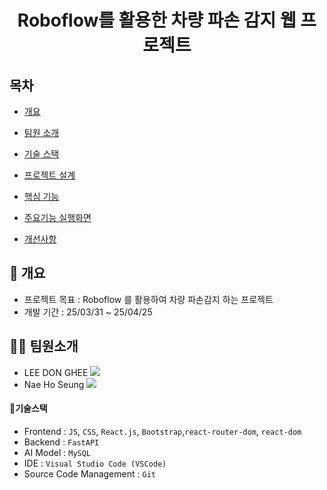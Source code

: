 <h1 align="center">Roboflow를 활용한 차량 파손 감지 웹 프로젝트 </h1>

## 목차

  - [개요](https://github.com/ehdgml123/socar#-개요)

  - [팀원 소개](https://github.com/ehdgml123/socar#-팀원소개)
  
  - [기술 스택](https://github.com/ehdgml123/socar#-기술스택)
    
  - [프로젝트 설계](https://github.com/ehdgml123/socar#-프로젝트-설계)
    
  - [핵심 기능](https://github.com/ehdgml123/socar#-핵심-기능)
    
  - [주요기능 실행화면](https://github.com/ehdgml123/socar#-주요기능-실행화면)
    
  - [개선사항](https://github.com/ehdgml123/socar#-개선사항)

## :page_with_curl: 개요
- 프로젝트 목표 : Roboflow 를 활용하여 차량 파손감지 하는 프로젝트  
- 개발 기간 : 25/03/31 ~ 25/04/25

## 🙋‍♀️ 팀원소개
- LEE DON GHEE <a href="https://github.com/ehdgml123"><img src="https://img.shields.io/badge/GitHub-181717?style=plastic&logo=GitHub&logoColor=white"></a>
- Nae Ho Seung <a href="https://github.com/Naessss"><img src="https://img.shields.io/badge/GitHub-181717?style=plastic&logo=GitHub&logoColor=white"></a>

 #### :pencil:기술스택
- Frontend : `JS`, `CSS`, `React.js`, `Bootstrap`,`react-router-dom`, `react-dom`
- Backend : `FastAPI`
- AI Model : `MySQL`
- IDE : `Visual Studio Code (VSCode)`
- Source Code Management : `Git`
